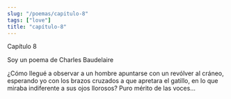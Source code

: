 ```yaml
---
slug: "/poemas/capitulo-8"
tags: ["love"]
title: "capítulo-8"
---
```

Capítulo 8

Soy un poema de Charles Baudelaire

¿Cómo llegué a observar a un hombre apuntarse con un revólver al cráneo, esperando yo con los brazos cruzados a que apretara el gatillo, en lo que miraba indiferente a sus ojos llorosos? Puro mérito de las voces…